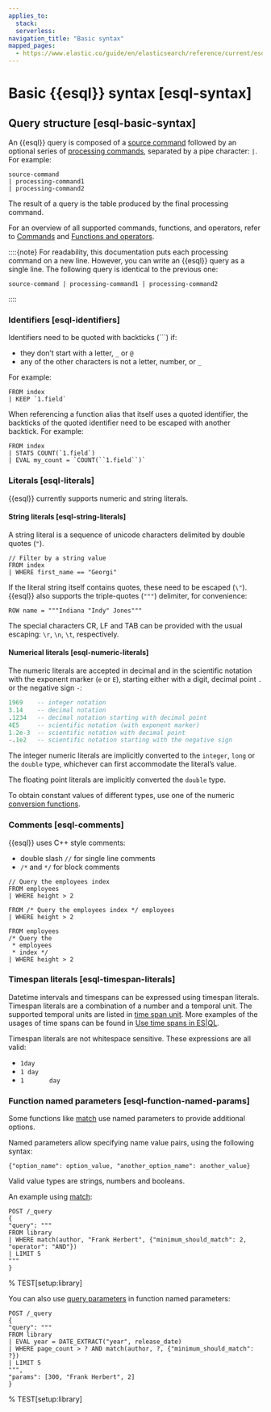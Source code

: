 ```yaml
---
applies_to:
  stack:
  serverless:
navigation_title: "Basic syntax"
mapped_pages:
  - https://www.elastic.co/guide/en/elasticsearch/reference/current/esql-syntax.html
---
```


# Basic {{esql}} syntax [esql-syntax]

## Query structure [esql-basic-syntax]

An {{esql}} query is composed of a [source command](/reference/query-languages/esql/esql-commands.md) followed by an optional series of [processing commands](/reference/query-languages/esql/esql-commands.md), separated by a pipe character: `|`. For example:

```esql
source-command
| processing-command1
| processing-command2
```

The result of a query is the table produced by the final processing command.

For an overview of all supported commands, functions, and operators, refer to [Commands](/reference/query-languages/esql/esql-commands.md) and [Functions and operators](/reference/query-languages/esql/esql-functions-operators.md).

::::{note}
For readability, this documentation puts each processing command on a new line. However, you can write an {{esql}} query as a single line. The following query is identical to the previous one:

```esql
source-command | processing-command1 | processing-command2
```

::::



### Identifiers [esql-identifiers]

Identifiers need to be quoted with backticks (```) if:

* they don’t start with a letter, `_` or `@`
* any of the other characters is not a letter, number, or `_`

For example:

```esql
FROM index
| KEEP `1.field`
```

When referencing a function alias that itself uses a quoted identifier, the backticks of the quoted identifier need to be escaped with another backtick. For example:

```esql
FROM index
| STATS COUNT(`1.field`)
| EVAL my_count = `COUNT(``1.field``)`
```


### Literals [esql-literals]

{{esql}} currently supports numeric and string literals.


#### String literals [esql-string-literals]

A string literal is a sequence of unicode characters delimited by double quotes (`"`).

```esql
// Filter by a string value
FROM index
| WHERE first_name == "Georgi"
```

If the literal string itself contains quotes, these need to be escaped (`\"`). {{esql}} also supports the triple-quotes (`"""`) delimiter, for convenience:

```esql
ROW name = """Indiana "Indy" Jones"""
```

The special characters CR, LF and TAB can be provided with the usual escaping: `\r`, `\n`, `\t`, respectively.


#### Numerical literals [esql-numeric-literals]

The numeric literals are accepted in decimal and in the scientific notation with the exponent marker (`e` or `E`), starting either with a digit, decimal point `.` or the negative sign `-`:

```sql
1969    -- integer notation
3.14    -- decimal notation
.1234   -- decimal notation starting with decimal point
4E5     -- scientific notation (with exponent marker)
1.2e-3  -- scientific notation with decimal point
-.1e2   -- scientific notation starting with the negative sign
```

The integer numeric literals are implicitly converted to the `integer`, `long` or the `double` type, whichever can first accommodate the literal’s value.

The floating point literals are implicitly converted the `double` type.

To obtain constant values of different types, use one of the numeric [conversion functions](/reference/query-languages/esql/functions-operators/type-conversion-functions.md).


### Comments [esql-comments]

{{esql}} uses C++ style comments:

* double slash `//` for single line comments
* `/*` and `*/` for block comments

```esql
// Query the employees index
FROM employees
| WHERE height > 2
```

```esql
FROM /* Query the employees index */ employees
| WHERE height > 2
```

```esql
FROM employees
/* Query the
 * employees
 * index */
| WHERE height > 2
```


### Timespan literals [esql-timespan-literals]

Datetime intervals and timespans can be expressed using timespan literals. Timespan literals are a combination of a number and a temporal unit. The supported temporal units are listed in [time span unit](/reference/query-languages/esql/esql-time-spans.md#esql-time-spans-table). More examples of the usages of time spans can be found in [Use time spans in ES|QL](/reference/query-languages/esql/esql-time-spans.md).

Timespan literals are not whitespace sensitive. These expressions are all valid:

* `1day`
* `1 day`
* `1       day`


### Function named parameters [esql-function-named-params]

Some functions like [match](/reference/query-languages/esql/functions-operators/search-functions.md#esql-match) use named parameters to provide additional options.

Named parameters allow specifying name value pairs, using the following syntax:

`{"option_name": option_value, "another_option_name": another_value}`

Valid value types are strings, numbers and booleans.

An example using [match](/reference/query-languages/esql/functions-operators/search-functions.md#esql-match):

```console
POST /_query
{
"query": """
FROM library
| WHERE match(author, "Frank Herbert", {"minimum_should_match": 2, "operator": "AND"})
| LIMIT 5
"""
}
```
% TEST[setup:library]

You can also use [query parameters](/reference/query-languages/esql/esql-rest.md#esql-rest-params) in function named parameters:

```console
POST /_query
{
"query": """
FROM library
| EVAL year = DATE_EXTRACT("year", release_date)
| WHERE page_count > ? AND match(author, ?, {"minimum_should_match": ?})
| LIMIT 5
""",
"params": [300, "Frank Herbert", 2]
}
```
% TEST[setup:library]

